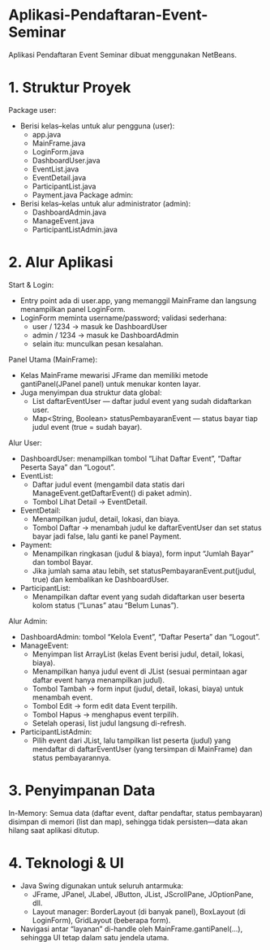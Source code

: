 # Aplikasi-Pendaftaran-Event-Seminar
Aplikasi Pendaftaran Event Seminar dibuat menggunakan NetBeans.

# 1. Struktur Proyek
Package user:
- Berisi kelas–kelas untuk alur pengguna (user):
	- app.java
	- MainFrame.java
	- LoginForm.java
	- DashboardUser.java
	- EventList.java
	- EventDetail.java
	- ParticipantList.java
	- Payment.java
Package admin:
- Berisi kelas–kelas untuk alur administrator (admin):
	- DashboardAdmin.java
	- ManageEvent.java
	- ParticipantListAdmin.java

# 2. Alur Aplikasi
Start & Login:
- Entry point ada di user.app, yang memanggil MainFrame dan langsung menampilkan panel LoginForm.
- LoginForm meminta username/password; validasi sederhana:
	- user / 1234 → masuk ke DashboardUser
	- admin / 1234 → masuk ke DashboardAdmin
	- selain itu: munculkan pesan kesalahan.

Panel Utama (MainFrame):
- Kelas MainFrame mewarisi JFrame dan memiliki metode gantiPanel(JPanel panel) untuk menukar konten layar.
- Juga menyimpan dua struktur data global:
	- List<String> daftarEventUser — daftar judul event yang sudah didaftarkan user.
	- Map<String, Boolean> statusPembayaranEvent — status bayar tiap judul event (true = sudah bayar).

Alur User:
- DashboardUser: menampilkan tombol “Lihat Daftar Event”, “Daftar Peserta Saya” dan “Logout”.
- EventList:
	- Daftar judul event (mengambil data statis dari ManageEvent.getDaftarEvent() di paket admin).
	- Tombol Lihat Detail → EventDetail.
- EventDetail:
	- Menampilkan judul, detail, lokasi, dan biaya.
	- Tombol Daftar → menambah judul ke daftarEventUser dan set status bayar jadi false, lalu ganti ke panel Payment.
- Payment:
	- Menampilkan ringkasan (judul & biaya), form input “Jumlah Bayar” dan tombol Bayar.
	- Jika jumlah sama atau lebih, set statusPembayaranEvent.put(judul, true) dan kembalikan ke DashboardUser.
- ParticipantList:
	- Menampilkan daftar event yang sudah didaftarkan user beserta kolom status (“Lunas” atau “Belum Lunas”).

Alur Admin:
- DashboardAdmin: tombol “Kelola Event”, “Daftar Peserta” dan “Logout”.
- ManageEvent:
	- Menyimpan list ArrayList<Event> (kelas Event berisi judul, detail, lokasi, biaya).
	- Menampilkan hanya judul event di JList<String> (sesuai permintaan agar daftar event hanya menampilkan judul).
	- Tombol Tambah → form input (judul, detail, lokasi, biaya) untuk menambah event.
	- Tombol Edit → form edit data Event terpilih.
	- Tombol Hapus → menghapus event terpilih.
	- Setelah operasi, list judul langsung di-refresh.
- ParticipantListAdmin:
	- Pilih event dari JList, lalu tampilkan list peserta (judul) yang mendaftar di daftarEventUser (yang tersimpan di MainFrame) dan status pembayarannya.

# 3. Penyimpanan Data
In-Memory: Semua data (daftar event, daftar pendaftar, status pembayaran) disimpan di memori (list dan map), sehingga tidak persisten—data akan hilang saat aplikasi ditutup.

# 4. Teknologi & UI
- Java Swing digunakan untuk seluruh antarmuka:
	- JFrame, JPanel, JLabel, JButton, JList, JScrollPane, JOptionPane, dll.
	- Layout manager: BorderLayout (di banyak panel), BoxLayout (di LoginForm), GridLayout (beberapa form).
- Navigasi antar “layanan” di-handle oleh MainFrame.gantiPanel(...), sehingga UI tetap dalam satu jendela utama.
